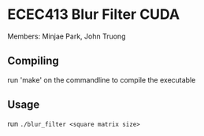 # ECEC413 Blur Filter CUDA

Members: Minjae Park, John Truong

## Compiling

run 'make' on the commandline to compile the executable

## Usage

run `./blur_filter <square matrix size>`
